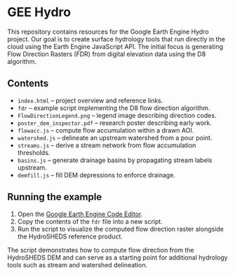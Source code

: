 # GEE Hydro

This repository contains resources for the Google Earth Engine Hydro project. Our goal is to create surface hydrology tools that run directly in the cloud using the Earth Engine JavaScript API. The initial focus is generating Flow Direction Rasters (FDR) from digital elevation data using the D8 algorithm.

## Contents

- `index.html` – project overview and reference links.
- `fdr` – example script implementing the D8 flow direction algorithm.
- `FlowDirectionLegend.png` – legend image describing direction codes.
- `poster_dem_inspector.pdf` – research poster describing early work.
- `flowacc.js` – compute flow accumulation within a drawn AOI.
- `watershed.js` – delineate an upstream watershed from a pour point.
- `streams.js` – derive a stream network from flow accumulation thresholds.
- `basins.js` – generate drainage basins by propagating stream labels upstream.
- `demfill.js` – fill DEM depressions to enforce drainage.

## Running the example

1. Open the [Google Earth Engine Code Editor](https://code.earthengine.google.com/).
2. Copy the contents of the `fdr` file into a new script.
3. Run the script to visualize the computed flow direction raster alongside the HydroSHEDS reference product.

The script demonstrates how to compute flow direction from the HydroSHEDS DEM and can serve as a starting point for additional hydrology tools such as stream and watershed delineation.
